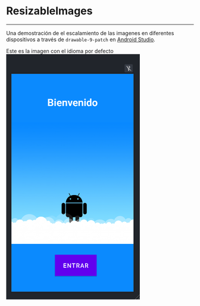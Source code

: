 # ResizableImages
---------------------------
Una demostración de el escalamiento de las imagenes en diferentes dispositivos a través de ```drawable-9-patch``` en [Android Studio](https://developer.android.com/studio?gclid=Cj0KCQjw5ZSWBhCVARIsALERCvy22dZbEaJYG-Dud3xZKxVp7N8id2k8FdwmRe8HChCOzHiq6PXqiLAaArKpEALw_wcB&gclsrc=aw.ds).

Este es la imagen con el idioma por defecto
![layout-defLanguage](https://github.com/AlanDCha/ResizableImages/blob/main/imgs/layout.png)
